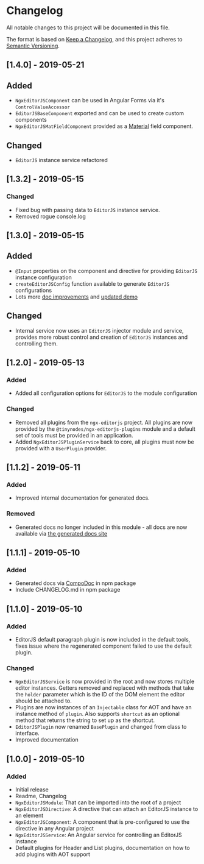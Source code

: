 # Changelog

All notable changes to this project will be documented in this file.

The format is based on [Keep a Changelog](https://keepachangelog.com/en/1.0.0/),
and this project adheres to [Semantic Versioning](https://semver.org/spec/v2.0.0.html).

## [1.4.0] - 2019-05-21

## Added

- `NgxEditorJSComponent` can be used in Angular Forms via it's `ControlValueAccessor`
- `EditorJSBaseComponent` exported and can be used to create custom components
- `NgxEditorJSMatFieldComponent` provided as a [Material](https://material.angular.io/) field component.

## Changed

- `EditorJS` instance service refactored

## [1.3.2] - 2019-05-15

### Changed

- Fixed bug with passing data to `EditorJS` instance service.
- Removed rogue console.log

## [1.3.0] - 2019-05-15

## Added

- `@Input` properties on the component and directive for providing `EditorJS` instance configuration
- `createEditorJSConfig` function available to generate `EditorJS` configurations
- Lots more [doc improvements](https://tanepiper.github.io/ngx-tinynodes/) and [updated demo](https://tinynodes-ngx.firebaseapp.com/ngx-editorjs-demo)

## Changed

- Internal service now uses an `EditorJS` injector module and service, provides more robust control and creation of `EditorJS` instances and controlling them.

## [1.2.0] - 2019-05-13

### Added

- Added all configuration options for `EditorJS` to the module configuration

### Changed

- Removed all plugins from the `ngx-editorjs` project. All plugins are now provided by the `@tinynodes/ngx-editorjs-plugins` module and a default set of tools must be provided in an application.
- Added `NgxEditorJSPluginService` back to core, all plugins must now be provided with a `UserPlugin` provider.

## [1.1.2] - 2019-05-11

### Added

- Improved internal documentation for generated docs.

### Removed

- Generated docs no longer included in this module - all docs are now available via [the generated docs site](https://tanepiper.github.io/ngx-tinynodes/)

## [1.1.1] - 2019-05-10

### Added

- Generated docs via [CompoDoc](https://github.com/compodoc/compodoc) in npm package
- Include CHANGELOG.md in npm package

## [1.1.0] - 2019-05-10

### Added

- EditorJS default paragraph plugin is now included in the default tools, fixes issue where the regenerated component failed to use the default plugin.

### Changed

- `NgxEditorJSService` is now provided in the root and now stores multiple editor instances. Getters removed and replaced with methods that take the `holder` parameter which is the ID of the DOM element the editor should be attached to.
- Plugins are now instances of an `Injectable` class for AOT and have an instance method of `plugin`. Also supports `shortcut` as an optional method that returns the string to set up as the shortcut.
- `EditorJSPlugin` now renamed `BasePlugin` and changed from class to interface.
- Improved documentation

## [1.0.0] - 2019-05-10

### Added

- Initial release
- Readme, Changelog
- `NgxEditorJSModule`: That can be imported into the root of a project
- `NgxEditorJSDirective`: A directive that can attach an EditorJS instance to an element
- `NgxEditorJSComponent`: A component that is pre-configured to use the directive in any Angular project
- `NgxEditorJSService`: An Angular service for controlling an EditorJS instance
- Default plugins for Header and List plugins, documentation on how to add plugins with AOT support
